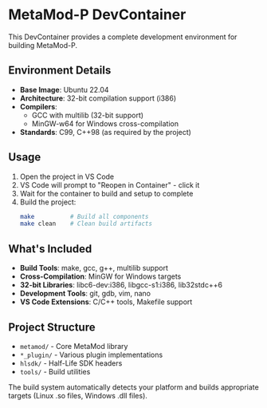 # MetaMod-P DevContainer

This DevContainer provides a complete development environment for building MetaMod-P.

## Environment Details

- **Base Image**: Ubuntu 22.04 
- **Architecture**: 32-bit compilation support (i386)
- **Compilers**: 
  - GCC with multilib (32-bit support)
  - MinGW-w64 for Windows cross-compilation
- **Standards**: C99, C++98 (as required by the project)

## Usage

1. Open the project in VS Code
2. VS Code will prompt to "Reopen in Container" - click it
3. Wait for the container to build and setup to complete
4. Build the project:
   ```bash
   make          # Build all components
   make clean    # Clean build artifacts
   ```

## What's Included

- **Build Tools**: make, gcc, g++, multilib support
- **Cross-Compilation**: MinGW for Windows targets
- **32-bit Libraries**: libc6-dev:i386, libgcc-s1:i386, lib32stdc++6
- **Development Tools**: git, gdb, vim, nano
- **VS Code Extensions**: C/C++ tools, Makefile support

## Project Structure

- `metamod/` - Core MetaMod library
- `*_plugin/` - Various plugin implementations
- `hlsdk/` - Half-Life SDK headers
- `tools/` - Build utilities

The build system automatically detects your platform and builds appropriate targets (Linux .so files, Windows .dll files).
